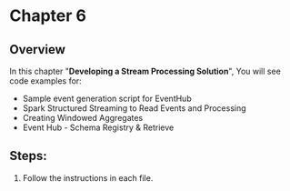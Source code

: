 # Chapter 6

## Overview
In this chapter "**Developing a Stream Processing Solution**", You will see code examples for: 

* Sample event generation script for EventHub
* Spark Structured Streaming to Read Events and Processing
* Creating Windowed Aggregates
* Event Hub - Schema Registry & Retrieve


## Steps:
1. Follow the instructions in each file.
